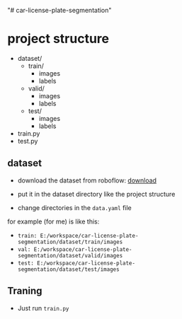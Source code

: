"# car-license-plate-segmentation" 



# project structure

- dataset/
    - train/
        - images
        - labels
    - valid/
        - images
        - labels
    - test/
        - images
        - labels
- train.py
- test.py


## dataset

- download the dataset from roboflow: [download](https://universe.roboflow.com/barzan-farid/plate-segmentation-2)

- put it in the dataset directory like the project structure

- change directories in the `data.yaml` file

for example (for me) is like this:

- `train: E:/workspace/car-license-plate-segmentation/dataset/train/images`
- `val: E:/workspace/car-license-plate-segmentation/dataset/valid/images`
- `test: E:/workspace/car-license-plate-segmentation/dataset/test/images`


## Traning

- Just run `train.py`